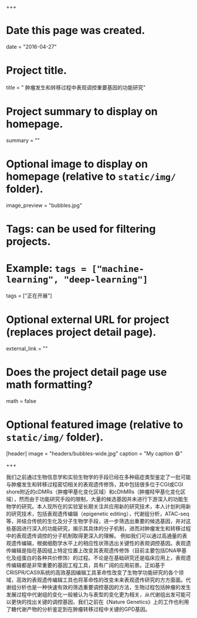 +++
# Date this page was created.
date = "2016-04-27"

# Project title.
title = " 肿瘤发生和转移过程中表观调控重要基因的功能研究"

# Project summary to display on homepage.
summary = ""

# Optional image to display on homepage (relative to `static/img/` folder).
image_preview = "bubbles.jpg"

# Tags: can be used for filtering projects.
# Example: `tags = ["machine-learning", "deep-learning"]`
tags = ["正在开展"]

# Optional external URL for project (replaces project detail page).
external_link = ""

# Does the project detail page use math formatting?
math = false

# Optional featured image (relative to `static/img/` folder).
[header]
image = "headers/bubbles-wide.jpg"
caption = "My caption :smile:"

+++

我们之前通过生物信息学和实验生物学的手段已经在多种癌症类型鉴定了一批可能与肿瘤发生和转移过程密切相关的表观遗传修饰，其中包括很多位于CGI或CGI shore附近的cDMRs（肿瘤甲基化变化区域）和cDhMRs（肿瘤羟甲基化变化区域），然而由于功能研究手段的限制，大量的候选基因并未进行下游深入的功能生物学的研究。本人现所在的实验室长期关注并应用新的研究技术，本人计划利用新的研究技术，包括表观遗传编辑（epigenetic editing），代谢组分析，ATAC-seq等，并结合传统的生化及分子生物学手段，进一步筛选出重要的候选基因，并对这些基因进行深入的功能研究，揭示其具体的分子机制，进而对肿瘤发生和转移过程中的表观遗传调控的分子机制取得更深入的理解。 例如我们可以通过高通量的表观遗传编辑，根据细胞学水平上的相应性状筛选出关键性的表观调控基因。表观遗传编辑是指在基因组上特定位置上改变其表观遗传修饰（目前主要包括DNA甲基化及组蛋白的各种共价修饰）的过程。不论是在基础研究还是临床应用上，表观遗传编辑都是非常重要的基因工程工具，具有广阔的应用前景。正如基于CRISPR/CAS9系统的高效基因编辑工具革命性改变了生物学功能研究的各个领域，高效的表观遗传编辑工具也将革命性的改变未来表观遗传研究的方方面面。代谢组分析也是一种快速有效的筛选重要调控基因的方法，生物过程包括肿瘤的发生发展过程中代谢组的变化一般被认为与表型的变化更为相关，从代谢组出发可能可以更快的找出关键的调控基因，我们之前在《Nature Genetics》上的工作也利用了糖代谢产物的分析鉴定到在肿瘤转移过程中关键的GPD基因。